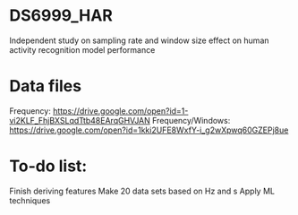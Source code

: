 # DS6999_HAR
Independent study on sampling rate and window size effect on human activity recognition model performance

# Data files
Frequency: https://drive.google.com/open?id=1-vi2KLF_FhjBXSLqdTtb48EArqGHVJAN
Frequency/Windows: https://drive.google.com/open?id=1kki2UFE8WxfY-i_g2wXpwq60GZEPj8ue

# To-do list:
Finish deriving features
Make 20 data sets based on Hz and s
Apply ML techniques
